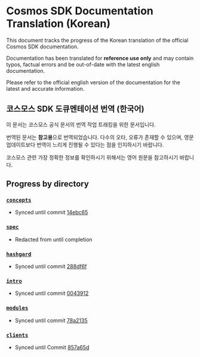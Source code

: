 # Cosmos SDK Documentation Translation (Korean)

This document tracks the progress of the Korean translation of the official Cosmos SDK documentation.

Documentation has been translated for **reference use only** and may contain typos, factual errors and be out-of-date with the latest english documentation.

Please refer to the official english version of the documentation for the latest and accurate information.


## 코스모스 SDK 도큐멘테이션 번역 (한국어)

이 문서는 코스모스 공식 문서의 번역 작업 트래킹을 위한 문서입니다.

번역된 문서는 **참고용**으로 번역되었습니다. 다수의 오타, 오류가 존재할 수 있으며, 영문 업데이트보다 번역이 느리게 진행될 수 있다는 점을 인지하시기 바랍니다. 

코스모스 관련 가장 정확한 정보를 확인하시기 위해서는 영어 원문을 참고하시기 바랍니다.


## Progress by directory


### [`concepts`](../concepts/)
- Synced until commit [14ebc65](https://github.com/cosmos/cosmos-sdk/commit/14ebc65daffd63e1adf17995c103aac9380207ef#diff-f874f370376bf359320af0543de53fcf)

### [`spec`](../spec/)
- Redacted from until completion

### [`hashgard`](../hashgard/)
- Synced until commit [288df6f](https://github.com/cosmos/cosmos-sdk/commit/288df6fe69dcef8fa95aca022039f92ba1e98c11#diff-3302fe357e01f0996ddb0f10adec85f0)

### [`intro`](../intro/)
- Synced until commit [0043912](https://github.com/cosmos/cosmos-sdk/commit/0043912548808b4cfd6ab84ec49ba73bd5f65b5b#diff-e518eaec0d99787e6f75682d54751821) 

### [`modules`](../modules/)
- Synced until commit [78a2135](https://github.com/cosmos/cosmos-sdk/commit/78a21353da978d6c2a9b711f29b3874ff9ca14ae#diff-449cc65858e8929d15f4a170950e7758)

### [`clients`](../clients/)
- Synced until Commit [857a65d](https://github.com/cosmos/cosmos-sdk/commit/857a65dc610cd736a47980b5d4778e5123206a3d#diff-93dd988c16d20a1bce170b86ad89425a)


